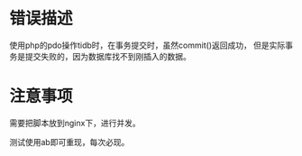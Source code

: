 # 错误描述

使用php的pdo操作tidb时，在事务提交时，虽然commit()返回成功，
但是实际事务是提交失败的，因为数据库找不到刚插入的数据。

# 注意事项

需要把脚本放到nginx下，进行并发。

测试使用ab即可重现，每次必现。
